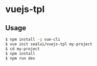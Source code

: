 # vuejs-tpl

## Usage

``` bash
$ npm install -g vue-cli
$ vue init sealui/vuejs-tpl my-project
$ cd my-project
$ npm install
$ npm run dev
```